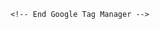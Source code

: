 <!DOCTYPE html>
<html>
<head>
    <meta charset="utf-8" />
    <link rel="stylesheet" href="https://cdn.jsdelivr.net/gh/tiankongmanhua/tiankongmanhua.github.io/publish.css?20220702" />
    <title>天空漫画站|skymanhua|最新地址|最新可用地址</title>
    <meta http-equiv="X-UA-Compatible" content="IE=edge,chrome=1">
    <meta content='width=device-width, initial-scale=1.0, user-scalable=0' name='viewport' />
    <meta name="keywords" content="天空漫画站,skymanhua,天空app,最新地址
" />
    <meta name="description" content="欢迎访问天空漫画站|skymanhua地址发布页，为您提供天空漫画最新地址。" />
	<!-- Google Tag Manager -->
	
	<!-- End Google Tag Manager -->	
</head>


<script type="text/javascript" src="https://cdn.jsdelivr.net/gh/tiankongmanhua/tiankongmanhua.github.io/publish.js?20220702"></script>
</html>

